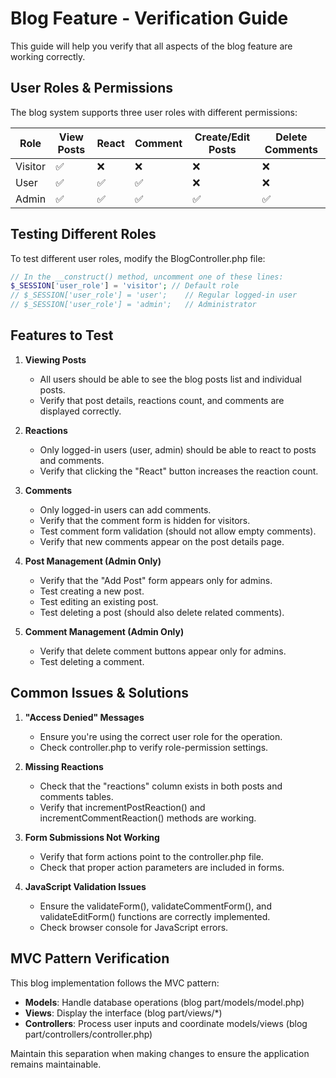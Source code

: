 # Blog Feature - Verification Guide

This guide will help you verify that all aspects of the blog feature are working correctly.

## User Roles & Permissions

The blog system supports three user roles with different permissions:

| Role    | View Posts | React | Comment | Create/Edit Posts | Delete Comments |
|---------|-----------|-------|---------|------------------|----------------|
| Visitor | ✅        | ❌    | ❌      | ❌               | ❌             |
| User    | ✅        | ✅    | ✅      | ❌               | ❌             |
| Admin   | ✅        | ✅    | ✅      | ✅               | ✅             |

## Testing Different Roles

To test different user roles, modify the BlogController.php file:

```php
// In the __construct() method, uncomment one of these lines:
$_SESSION['user_role'] = 'visitor'; // Default role
// $_SESSION['user_role'] = 'user';    // Regular logged-in user
// $_SESSION['user_role'] = 'admin';   // Administrator
```

## Features to Test

1. **Viewing Posts**
   - All users should be able to see the blog posts list and individual posts.
   - Verify that post details, reactions count, and comments are displayed correctly.

2. **Reactions**
   - Only logged-in users (user, admin) should be able to react to posts and comments.
   - Verify that clicking the "React" button increases the reaction count.

3. **Comments**
   - Only logged-in users can add comments.
   - Verify that the comment form is hidden for visitors.
   - Test comment form validation (should not allow empty comments).
   - Verify that new comments appear on the post details page.

4. **Post Management (Admin Only)**
   - Verify that the "Add Post" form appears only for admins.
   - Test creating a new post.
   - Test editing an existing post.
   - Test deleting a post (should also delete related comments).

5. **Comment Management (Admin Only)**
   - Verify that delete comment buttons appear only for admins.
   - Test deleting a comment.

## Common Issues & Solutions

1. **"Access Denied" Messages**
   - Ensure you're using the correct user role for the operation.
   - Check controller.php to verify role-permission settings.

2. **Missing Reactions**
   - Check that the "reactions" column exists in both posts and comments tables.
   - Verify that incrementPostReaction() and incrementCommentReaction() methods are working.

3. **Form Submissions Not Working**
   - Verify that form actions point to the controller.php file.
   - Check that proper action parameters are included in forms.

4. **JavaScript Validation Issues**
   - Ensure the validateForm(), validateCommentForm(), and validateEditForm() functions are correctly implemented.
   - Check browser console for JavaScript errors.

## MVC Pattern Verification

This blog implementation follows the MVC pattern:
- **Models**: Handle database operations (blog part/models/model.php)
- **Views**: Display the interface (blog part/views/*)
- **Controllers**: Process user inputs and coordinate models/views (blog part/controllers/controller.php)

Maintain this separation when making changes to ensure the application remains maintainable.
